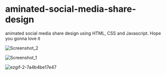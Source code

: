 # aminated-social-media-share-design
animated social media share design using HTML, CSS and Javascript. Hope you gonna love it

![Screenshot_2](https://user-images.githubusercontent.com/54768757/117545543-dbb06500-b043-11eb-85de-7819c648459b.png)

![Screenshot_1](https://user-images.githubusercontent.com/54768757/117545544-dc48fb80-b043-11eb-9957-bab834788c95.png)

![ezgif-2-7a4b4be17e47](https://user-images.githubusercontent.com/54768757/117545555-ea971780-b043-11eb-868e-0f0884a5b51b.gif)
